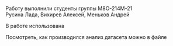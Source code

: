 Работу выполнили студенты группы М8О-214М-21  
Русина Лада, Вихирев Алексей, Меньков Андрей

В работе использована 



Посмотреть, как производился анализ датасета можно в файле
